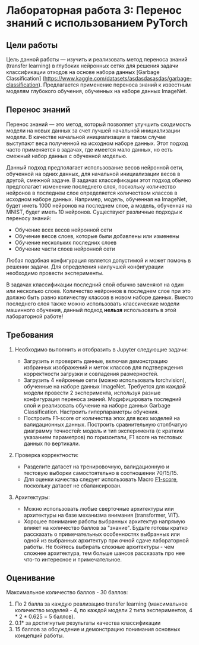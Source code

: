 # Лабораторная работа 3: Перенос знаний с использованием PyTorch

## Цели работы

Цель данной работы — изучить и реализовать метод переноса знаний (transfer learning) в глубоких нейронных сетях для решения задачи классификации отходов на основе набора данных [Garbage Classification]
(https://www.kaggle.com/datasets/asdasdasasdas/garbage-classification). Предлагается применение переноса знаний к известным моделям глубокого обучения, обученных на наборе данных ImageNet.

## Перенос знаний

Перенос знаний — это метод, который позволяет улучшить сходимость модели на новых данных за счет лучшей начальной инициализации модели. В качестве начальной инициализации в таком случае выступают веса  полученной на исходном наборе данных. Этот подход часто применяется в задачах, где имеется мало данных, но есть смежный набор данных с обученной моделью.

Данный подход предполагает использование весов нейронной сети, обученной на одних данных, для начальной инициализации весов в другой, смежной задаче. В задачах классификации этот подход обычно предполагает изменение последнего слоя, поскольку количество нейронов в последнем слое определяется количеством классов в исходном наборе данных. Например, модель, обученная на ImageNet, будет иметь 1000 нейронов на последнем слое, а модель, обученная на MNIST, будет иметь 10 нейронов. Существуют различные подходы к переносу знаний:

- Обучение всех весов нейронной сети
- Обучение весов слоев, которые были добавлены или изменены
- Обучение нескольких последних слоев
- Обучение части слоев нейронной сети

Любая подобная конфигурация является допустимой и может помочь в решении задачи. Для определения наилучшей конфигурации необходимо провести эксперименты.

В задачах классификации последний слой обычно заменяют на один или несколько слоев. Количество нейроннов в последнем слое при это должно быть равно количеству классов в новом наборе данных. Вместо последнего слоя также можно использовать классические модели машинного обучения, данный подход **нельзя** использовать в этой лабораторной работе!

##  Требования
1. Необходимо выполнить и отобразить в Jupyter следующие задачи:

    - Загрузить и проверить данные, включая демонстрацию избранных изображений и меток классов для подтверждения корректности загрузки и совпадения размерностей.
    - Загрузить 4 нейронные сети (можно использовать torchvision), обученные на наборе данных ImageNet. Требуется для каждой модели провести 2 эксперимента, используя разные конфигурация переноса знаний. Модифицировать последний слой и реализовать обучение на наборе данных Garbage Classification. Настроить гиперпараметры обучения.
    - Построить F1-score от количества эпох для всех моделей на валидационных данных. Построить сравнительную столбчатую диаграмму точностей: модель и тип эксперимента (с кратким указанием параметров) по горизонтали, F1 score на тестовых данных по вертикали.

2. Проверка корректности:

    - Разделите датасет на тренировочную, валидационную и тестовую выборки самостоятельно в соотношении 70/15/15.
    - Для оценки качества следует использовать Macro [F1-score](https://en.wikipedia.org/wiki/F-score), поскольку датасет не сбалансирован.

3. Архитектуры:

    - Можно использовать любые сверточные архитектуры или архитектуры на базе механизма внимания (transformer, ViT).
    - Хорошее понимание работы выбранных архитектур напрямую влияет на количество баллов за "знание". Будьте готовы кратко рассказать о примечательных особенностях выбранных или одной из выбранных архитектур при очной сдаче лабораторной работы. Не бойтесь выбирать сложные архитектуры - чем сложнее архитектура, тем больше шансов рассказать про нее что-то интересное и примечательное.
    
## Оценивание

Максимальное количество баллов - 30 баллов:
1. По 2 балла за каждую реализацию transfer learning (максимальное количество моделей - 4, по каждой модели 2 типа экспериментов, 4 * 2 * 0.625 = 5 баллов).
2. 0.1*<F1 score> за достигнутые результаты качества классификации
3. 15 баллов за обсуждение и демонстрацию понимания основных концепций работы.